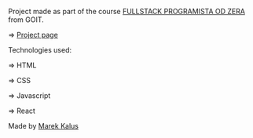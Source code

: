 Project made as part of the course [FULLSTACK PROGRAMISTA OD ZERA](https://goit.global/pl/courses/fullstackonline/?utm_source=main-site) from GOIT.

=> [Project page](https://marektg.github.io/goit-react-hw-04-kooks-phonebook/)

Technologies used:

=> HTML

=> CSS

=> Javascript

=> React


Made by [Marek Kalus](www.linkedin.com/in/marek-kalus-61a240247)
